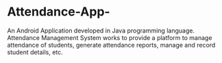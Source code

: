 # Attendance-App-
An Android Application developed in Java programming language. Attendance Management System works to provide a platform to manage attendance of students, generate attendance reports, manage and record student details, etc. 
